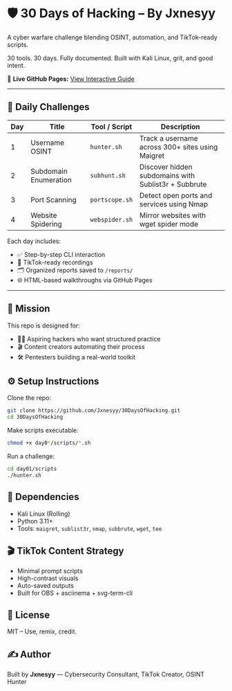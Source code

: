 # 🛡️ 30 Days of Hacking – By Jxnesyy
A cyber warfare challenge blending OSINT, automation, and TikTok-ready scripts.

30 tools. 30 days. Fully documented. Built with Kali Linux, grit, and good intent.

🚀 **Live GitHub Pages:** [View Interactive Guide](https://jxnesyy.github.io/30DaysOfHacking)

---

## 📅 Daily Challenges

| Day | Title                 | Tool / Script     | Description                                              |
|-----|-----------------------|-------------------|----------------------------------------------------------|
| 1   | Username OSINT        | `hunter.sh`       | Track a username across 300+ sites using Maigret         |
| 2   | Subdomain Enumeration | `subhunt.sh`      | Discover hidden subdomains with Sublist3r + Subbrute     |
| 3   | Port Scanning         | `portscope.sh`    | Detect open ports and services using Nmap                |
| 4   | Website Spidering     | `webspider.sh`    | Mirror websites with wget spider mode                    |

Each day includes:
- ✅ Step-by-step CLI interaction
- 🎥 TikTok-ready recordings
- 🗂️ Organized reports saved to `/reports/`
- 🌐 HTML-based walkthroughs via GitHub Pages

---

## 🧠 Mission

This repo is designed for:
- 🧑‍💻 Aspiring hackers who want structured practice
- 🎬 Content creators automating their process
- 🛠️ Pentesters building a real-world toolkit

## ⚙️ Setup Instructions

Clone the repo:
```bash
git clone https://github.com/Jxnesyy/30DaysOfHacking.git
cd 30DaysOfHacking
```

Make scripts executable:
```bash
chmod +x day0*/scripts/*.sh
```

Run a challenge:
```bash
cd day01/scripts
./hunter.sh
```

## 🧩 Dependencies
- Kali Linux (Rolling)
- Python 3.11+
- Tools: `maigret`, `sublist3r`, `nmap`, `subbrute`, `wget`, `tee`

## 🎬 TikTok Content Strategy
- Minimal prompt scripts
- High-contrast visuals
- Auto-saved outputs
- Built for OBS + asciinema + svg-term-cli

## 🪪 License
MIT – Use, remix, credit.

## ✍️ Author
Built by **Jxnesyy** — Cybersecurity Consultant, TikTok Creator, OSINT Hunter
